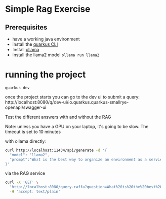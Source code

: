 # Simple Rag Exercise

## Prerequisites

- have a working java environment
- install the [quarkus CLI](https://quarkus.io/guides/cli-tooling)
- Install [ollama](https://ollama.com/download)
- install the llama2 model `ollama run llama2`

# running the project

```
quarkus dev
```

once the project starts you can go to the dev ui to submit a query: 
http://localhost:8080/q/dev-ui/io.quarkus.quarkus-smallrye-openapi/swagger-ui


Test the different answers with and without the RAG 

Note: unless you have a GPU on your laptop, it's going to be slow. The timeout is set to 10 minutes

with ollama directly:

```sh
curl http://localhost:11434/api/generate -d '{
  "model": "llama2",
  "prompt":"What is the best way to organize an environment as a service experience in a Kubernetes or Openshift environment?"
}'
```

via the RAG service

```sh
curl -X 'GET' \
  'http://localhost:8080/query-raffa?question=What%20is%20the%20best%20way%20to%20organize%20an%20environment%20as%20a%20service%20experience%20in%20a%20Kubernetes%20or%20Openshift%20environment%3F&session=1' \
  -H 'accept: text/plain'
```  

